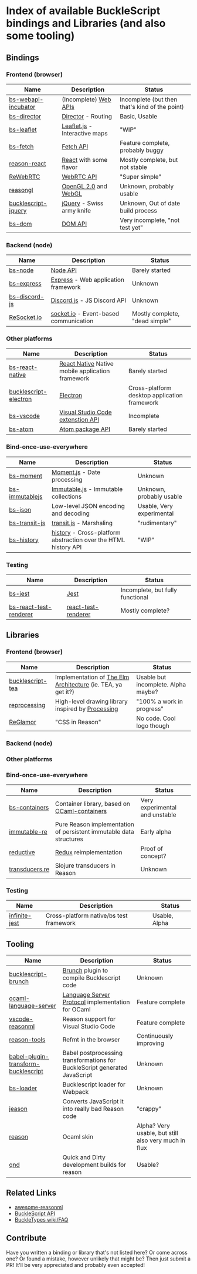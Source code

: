 # Index of available BuckleScript bindings and Libraries (and also some tooling)


## Bindings

### Frontend (browser)
Name | Description | Status
--- | --- | ---
[bs-webapi-incubator](https://github.com/BuckleTypes/bs-webapi-incubator) | (Incomplete) [Web APIs](https://developer.mozilla.org/en-US/docs/Web/Specification_list) | Incomplete (but then that's kind of the point)
[bs-director](https://github.com/BuckleTypes/bs-director) | [Director](https://github.com/flatiron/director) - Routing | Basic, Usable
[bs-leaflet](https://github.com/BuckleTypes/bs-leaflet) | [Leaflet.js](http://leafletjs.com/) - Interactive maps | "WIP"
[bs-fetch](https://github.com/BuckleTypes/bs-fetch) | [Fetch API](https://developer.mozilla.org/en/docs/Web/API/Fetch_API) | Feature complete, probably buggy
[reason-react](https://github.com/reasonml/reason-react) | [React](https://facebook.github.io/react/) with some flavor | Mostly complete, but not stable
[ReWebRTC](https://github.com/bsansouci/ReWebRTC) | [WebRTC API](https://developer.mozilla.org/en-US/docs/Web/API/WebRTC_API) | "Super simple"
[reasongl](https://github.com/bsansouci/reasongl) | [OpenGL 2.0](https://www.khronos.org/registry/OpenGL/specs/gl/glspec20.pdf) and [WebGL](https://developer.mozilla.org/en-US/docs/Web/API/WebGL_API) | Unknown, probably usable
[bucklescript-jquery](https://github.com/nebuta/bucklescript-jquery) | [jQuery](https://jquery.com/) - Swiss army knife | Unknown, Out of date build process
[bs-dom](https://github.com/0zat/bs-dom) | [DOM API](https://developer.mozilla.org/en-US/docs/Web/API/Document_Object_Model) | Very incomplete, "not test yet"

### Backend (node)
Name | Description | Status
--- | --- | ---
[bs-node](https://github.com/BuckleTypes/bs-node) | [Node API](https://nodejs.org/docs/latest/api/) | Barely started
[bs-express](https://github.com/BuckleTypes/bs-express) | [Express](https://expressjs.com/) - Web application framework | Unknown
[bs-discord-js](https://github.com/BuckleTypes/bs-discord.js) | [Discord.js](https://discord.js.org) - JS Discord API | Unknown
[ReSocket.io](https://github.com/bsansouci/ReSocket.io) | [socket.io](https://github.com/socketio/socket.io) - Event-based communication | Mostly complete, "dead simple"

### Other platforms
Name | Description | Status
--- | --- | ---
[bs-react-native](https://github.com/BuckleTypes/bs-react-native) | [React Native](https://facebook.github.io/react-native/) Native mobile application framework | Barely started
[bucklescript-electron](https://github.com/freebroccolo/bucklescript-electron) | [Electron](https://electron.atom.io/) | Cross-platform desktop application framework | Unknown
[bs-vscode](https://github.com/glennsl/bs-vscode) | [Visual Studio Code extenstion API](https://code.visualstudio.com/docs/extensionAPI/vscode-api) | Incomplete
[bs-atom](https://github.com/glennsl/bs-atom) | [Atom package API](https://atom.io/docs/api) | Barely started

### Bind-once-use-everywhere
Name | Description | Status
--- | --- | ---
[bs-moment](https://github.com/BuckleTypes/bs-moment) | [Moment.js](https://momentjs.com/) - Date processing | Unknown
[bs-immutablejs](https://github.com/BuckleTypes/bs-immutablejs) | [Immutable.js](https://facebook.github.io/immutable-js/) - Immutable collections | Unknown, probably usable
[bs-json](https://github.com/BuckleTypes/bs-json) | Low-level JSON encoding and decoding | Usable, Very experimental
[bs-transit-js](https://github.com/BuckleTypes/bs-transit-js) | [transit.js](https://github.com/cognitect/transit-js) - Marshaling | "rudimentary"
[bs-history](https://github.com/BuckleTypes/bs-history) | [history](https://github.com/reacttraining/history) - Cross-platform abstraction over the HTML history API | "WIP"

### Testing
Name | Description | Status
--- | --- | ---
[bs-jest](https://github.com/BuckleTypes/bs-jest) | [Jest](https://github.com/facebook/jest) | Incomplete, but fully functional
[bs-react-test-renderer](https://github.com/BuckleTypes/bs-react-test-renderer) | [react-test-renderer](https://github.com/facebook/react/tree/master/packages/react-test-renderer) | Mostly complete?


## Libraries

### Frontend (browser)
Name | Description | Status
--- | --- | ---
[bucklescript-tea](https://github.com/OvermindDL1/bucklescript-tea) | Implementation of [The Elm Architecture](https://guide.elm-lang.org/architecture/) (ie. TEA, ya get it?) | Usable but incomplete. Alpha maybe?
[reprocessing](https://github.com/Schmavery/reprocessing) | High-level drawing library inspired by [Processing](https://github.com/Schmavery/reprocessing) | "100% a work in progress"
[ReGlamor](https://github.com/kennetpostigo/ReGlamor) | "CSS in Reason" | No code. Cool logo though

### Backend (node)

### Other platforms

### Bind-once-use-everywhere
Name | Description | Status
--- | --- | ---
[bs-containers](https://github.com/BuckleTypes/bs-containers) | Container library, based on [OCaml-containers](https://github.com/c-cube/ocaml-containers) | Very experimental and unstable
[immutable-re](https://github.com/facebookincubator/immutable-re) | Pure Reason implementation of persistent immutable data structures | Early alpha
[reductive](https://github.com/reasonml/reductive) | [Redux](http://redux.js.org/) reimplementation | Proof of concept?
[transducers.re](https://github.com/IwanKaramazow/transducers.re) | Slojure transducers in Reason | Unknown

### Testing
Name | Description | Status
--- | --- | ---
[infinite-jest](https://github.com/glennsl/infinite-jest) | Cross-platform native/bs test framework | Usable, Alpha

## Tooling
Name | Description | Status
--- | --- | ---
[bucklescript-brunch](https://github.com/OvermindDL1/bucklescript-brunch) | [Brunch](http://brunch.io/) plugin to compile Bucklescript code | Unknown
[ocaml-language-server](https://github.com/freebroccolo/ocaml-language-server) | [Language Server Protocol](https://github.com/Microsoft/language-server-protocol) implementation for OCaml | Feature complete
[vscode-reasonml](https://github.com/freebroccolo/vscode-reasonml) | Reason support for Visual Studio Code | Feature complete
[reason-tools](https://github.com/freebroccolo/reason-tools) | Refmt in the browser | Continuously improving
[babel-plugin-transform-bucklescript](https://github.com/freebroccolo/babel-plugin-transform-bucklescript) | Babel postprocessing transformations for BuckleScript generated JavaScript | Unknown
[bs-loader](https://github.com/rrdelaney/bs-loader) | Bucklescript loader for Webpack | Unknown
[jeason](https://github.com/chenglou/jeason) | Converts JavaScript it into really bad Reason code | "crappy"
[reason](https://github.com/facebook/reason) | Ocaml skin | Alpha? Very usable, but still also very much in flux
[qnd](https://github.com/kennetpostigo/qnd) | Quick and Dirty development builds for reason | Usable?

## Related Links
- [awesome-reasonml](https://github.com/vramana/awesome-reasonml)
- [BuckleScript API](https://bloomberg.github.io/bucklescript/api/index.html)
- [BuckleTypes wiki/FAQ](https://github.com/BuckleTypes/wiki)


## Contribute
Have you written a binding or library that's not listed here? Or come across one? Or found a mistake, however unlikely that might be? Then just submit a PR! It'll be very appreciated and probably even accepted!
